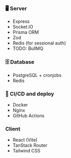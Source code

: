 ### 🖥️ Server
- Express
- Socket.IO
- Prisma ORM
- Zod
- Redis (for sessional auth)
- TODO: BullMQ

### 🗄️ Database
- PostgreSQL + cronjobs
- Redis

### 🔄 CI/CD and deploy
- Docker
- Nginx
- GitHub Actions

### Client
- React (Vite)
- TanStack Router
- Tailwind CSS
